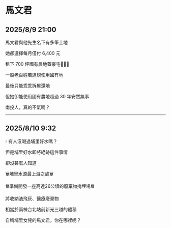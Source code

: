 # 馬文君

## 2025/8/9 21:00

馬文君與他先生名下有多筆土地

她卻選擇每月僅付 6,400 元

租下 700 坪國有農地蓋豪宅🌳🏡🌳



一般老百姓若違規使用國有地

最後只能乖乖拆屋還地

但她卻能使用國有農地超過 30 年安然無事



南投人，真的不氣嗎？

---

## 2025/8/10 9:32

💧 有人沒喝過埔里好水嗎？

但是埔里好水即將絕跡這件事情

卻沒甚麼人知道



🗑️埔里水源最上游之處🗑️

🗑️準備開發一座高達26公頃的廢棄物掩埋場🗑️



將收納渣飛灰、醫療廢棄物

相當於兩棟台北站前新光三越的體積



自稱埔里女兒的馬文君，你在哪裡呢？